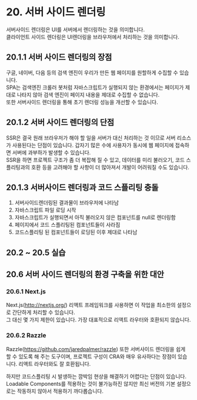 # 20. 서버 사이드 렌더링
서버사이드 렌더링은 UI를 서버에서 렌더링하는 것을 의미합니다.   
클라이언트 사이드 렌더링은 UI렌더링을 브라우저에서 처리하는 것을 의미합니다.

## 20.1.1 서버 사이드 렌더링의 장점
구글, 네이버, 다음 등의 검색 엔진이 우리가 만든 웹 페이지를 원할하게 수집할 수 있습니다.   
SPA는 검색엔진 크롤러 봇처럼 자바스크립트가 실행되지 않는 환경에서는 페이지가 제대로 나타지 않아 검색 엔진이 페이지 내용을 제대로 수집할 수 없습니다.  
또한 서버사이드 렌더링을 통해 초기 렌더링 성능을 개선할 수 있습니다.

## 20.1.2 서버 사이드 렌더링의 단점
SSR은 결국 원래 브라우저가 해야 할 일을 서버가 대신 처리하는 것 이므로 서버 리소스가 사용된다는 단점이 있습니다. 갑자기 많은 수에 사용자가 동시에 웹 페이지에 접속하면 서버에 과부하가 발생할 수 있습니다.   
SSR을 하면 프로젝트 구조가 좀 더 복잡해 질 수 있고, 데이터를 미리 불러오기, 코드 스플리팅과의 호환 등을 고려해야 할 사항이 더 많아져서 개발이 어려워질 수도 있습니다.

## 20.1.3 서버사이드 렌더링과 코드 스플리팅 충돌
1. 서버사이드렌더링된 결과물이 브라우저에 나타남
2. 자바스크립트 파일 로딩 시작
3. 자바스크립트가 실행되면서 아직 불러오지 않은 컴포넌트를 null로 렌더링함
4. 페이지에서 코드 스플리팅된 컴포넌트들이 사라짐
5. 코드스플리팅 된 컴포넌트들이 로딩된 이후 제대로 나타남

## 20.2 ~ 20.5 실습

## 20.6 서버 사이드 렌더링의 환경 구축을 위한 대안

### 20.6.1 Next.js
Next.js(http://nextjs.org/) 리액트 프레임워크를 사용하면 이 작업을 최소한의 설정으로 간단하게 처리할 수 있습니다.  
그 대신 몇 가지 제한이 있습니다. 가장 대표적으로 리액트 라우터와 호환되지 않습니다. 

### 20.6.2 Razzle
Razzle(https://github.com/jaredpalmer/razzle) 또한 서버사이드 렌더링을 쉽게 할 수 있도록 해 주는 도구이며, 프로젝트 구성이 CRA와 매우 유사하다는 장점이 있습니다. 리액트 라우터와도 잘 호환됩니다.

하지만 코드스플리팅 시 발생하는 깜박임 현상을 해결하기 어렵다는 단점이 있습니다. Loadable Components를 적용하는 것이 불가능하진 않지만 최신 버전의 기본 설정으로는 작동하지 않아서 적용하기 까다롭습니다.